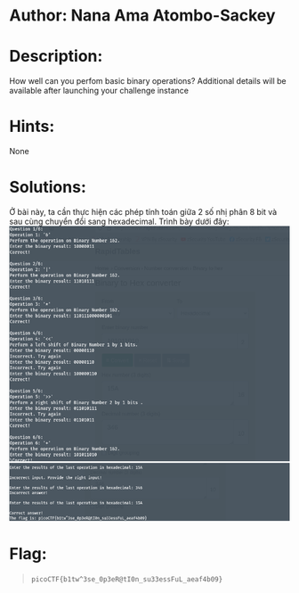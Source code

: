 # Author: Nana Ama Atombo-Sackey
# Description:
How well can you perfom basic binary operations?
Additional details will be available after launching your challenge instance
# Hints: 
None
# Solutions:
Ở bài này, ta cần thực hiện các phép tính toán giữa 2 số nhị phân 8 bit và sau cùng chuyển đổi sang hexadecimal. Trình bày dưới đây:
![alt text](Photos/image-21.png)
![alt text](Photos/image-20.png)
# Flag:
> `picoCTF{b1tw^3se_0p3eR@tI0n_su33essFuL_aeaf4b09}`